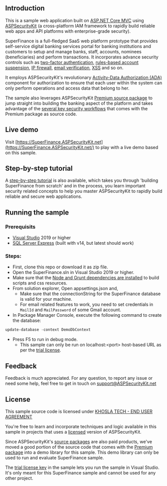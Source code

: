 ﻿Introduction
--------------------

This is a sample web application built on [ASP.NET Core MVC](https://github.com/dotnet/aspnetcore) using [ASPSecurityKit](https://ASPSecurityKit.net/) (a cross-platform IAM framework to rapidly build reliable web apps and API platforms with enterprise-grade security).

SuperFinance is a full-fledged SaaS web platform prototype that provides self-service digital banking services portal for banking institutions and customers to setup and manage banks, staff, accounts, nominees (beneficiaries) and perform transactions. It incorporates advance security controls such as [two-factor authentication](https://ASPSecurityKit.net/features/#mfa), [rules-based account suspension](https://ASPSecurityKit.net/features/#entity-suspension), [IP firewall](https://ASPSecurityKit.net/features/#ip-firewall), [email verification](https://ASPSecurityKit.net/features/#email-verification), [XSS](https://ASPSecurityKit.net/features/#xss) and so on.

It employs ASPSecurityKit's revolutionary [Activity-Data Authorization (ADA)](https://ASPSecurityKit.net/features/#ada) component for authorization to ensure that each user within the system can only perform operations and access data that belong to her.

The sample also leverages ASPSecurityKit [Premium source package](https://ASPSecurityKit.net/docs/source-packages/?packageId=premium-netCoreMvc#available-packages) to jump straight into building the banking aspect of the platform and takes advantage of the [several key security workflows](https://ASPSecurityKit.net/docs/source-packages/?packageId=premium-netCoreMvc#operations) that comes with the Premium package as source code.

Live demo
--------------------

Visit [https://SuperFinance.ASPSecurityKit.net](https://SuperFinance.ASPSecurityKit.net/) to play with a live demo based on this sample.

Step-by-step tutorial
--------------------

A [step-by-step tutorial](https://ASPSecurityKit.net/samples/superfinance/) is also available, which takes you through 'building SuperFinance from scratch' and in the process, you learn important security related concepts to help you master ASPSecurityKit to rapidly build reliable and secure web applications.

Running the sample
--------------------

### Prerequisits
* [Visual Studio](https://visualstudio.microsoft.com/) 2019 or higher
* [SQL Server Express](https://www.microsoft.com/en-in/sql-server/sql-server-downloads) (built with v14, but latest should work)

### Steps:
* First, clone this repo or download it as zip file.
* Open the SuperFinance.sln in Visual Studio 2019 or higher.
* Make sure that the [Node and Grunt dependencies are installed](https://aspsecuritykit.net/docs/using-the-aspsecuritykit.tools/#install-node-dependencies) to build scripts and css resources.
* From solution explorer, Open appsettings.json and,
    - Make sure that the connectionString for the SuperFinance database is valid for your machine.
    - For email related features to work, you need to set credentials in `MailId` and `MailPassword` of some Gmail account.
* In Package Manager Console, execute the following command to create the database:
```ps1
update-database -context DemoDbContext
```
* Press F5 to run in debug mode.
    - This sample can only be run on localhost:&lt;port&gt; host-based URL as per the [trial license](#user-content-trial-license).

Feedback
--------------------

Feedback is much appreciated. For any question, to report any issue or need some help, feel free to get in touch on [support@ASPSecurityKit.net](mailto:support@ASPSecurityKit.net)

License
--------------------

This sample source code is licensed under [KHOSLA TECH - END USER AGREEMENT](https://aspsecuritykit.net/legal/end-user-agreement/)

You're free to learn and incorporate techniques and logic available in this sample in projects that uses a [licensed](https://aspsecuritykit.net/docs/license/#license-key) version of ASPSecurityKit.

Since ASPSecurityKit's [source packages](https://aspsecuritykit.net/docs/source-packages/#compare-packages) are also paid products, we've moved a good portion of the source code that comes with the [Premium package](https://ASPSecurityKit.net/docs/source-packages/?packageId=premium-netCoreMvc#available-packages) into a demo library for this sample. This demo library can only be used to run and evaluate SuperFinance sample.

<a name="trial-license"></a>The [trial license key](https://ASPSecurityKit.net/docs/license/#trial-key) in the sample lets you run the sample in Visual Studio. It's only meant for this SuperFinance sample and cannot be used for any other project.
